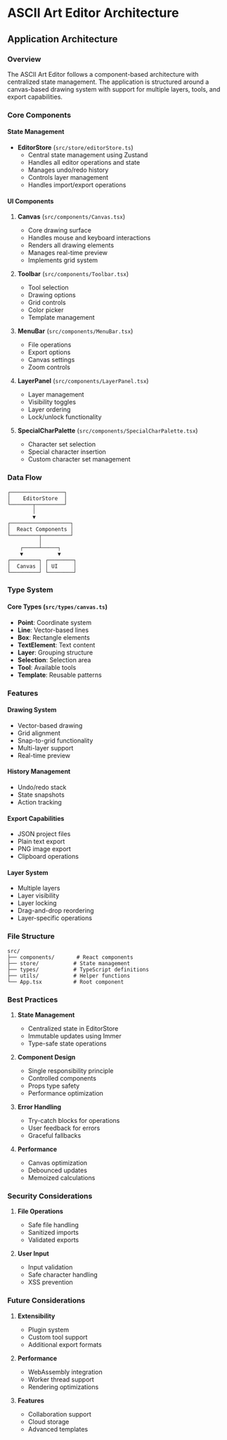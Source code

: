 # ASCII Art Editor Architecture

## Application Architecture

### Overview
The ASCII Art Editor follows a component-based architecture with centralized state management. The application is structured around a canvas-based drawing system with support for multiple layers, tools, and export capabilities.

### Core Components

#### State Management
- **EditorStore** (`src/store/editorStore.ts`)
  - Central state management using Zustand
  - Handles all editor operations and state
  - Manages undo/redo history
  - Controls layer management
  - Handles import/export operations

#### UI Components

1. **Canvas** (`src/components/Canvas.tsx`)
   - Core drawing surface
   - Handles mouse and keyboard interactions
   - Renders all drawing elements
   - Manages real-time preview
   - Implements grid system

2. **Toolbar** (`src/components/Toolbar.tsx`)
   - Tool selection
   - Drawing options
   - Grid controls
   - Color picker
   - Template management

3. **MenuBar** (`src/components/MenuBar.tsx`)
   - File operations
   - Export options
   - Canvas settings
   - Zoom controls

4. **LayerPanel** (`src/components/LayerPanel.tsx`)
   - Layer management
   - Visibility toggles
   - Layer ordering
   - Lock/unlock functionality

5. **SpecialCharPalette** (`src/components/SpecialCharPalette.tsx`)
   - Character set selection
   - Special character insertion
   - Custom character set management

### Data Flow

```
┌─────────────────┐
│    EditorStore  │
└───────┬─────────┘
        │
        ▼
┌───────────────────┐
│  React Components │
└─────────┬─────────┘
          │
    ┌─────┴─────┐
    ▼           ▼
┌─────────┐ ┌────────┐
│  Canvas │ │ UI     │
└─────────┘ └────────┘
```

### Type System

#### Core Types (`src/types/canvas.ts`)
- **Point**: Coordinate system
- **Line**: Vector-based lines
- **Box**: Rectangle elements
- **TextElement**: Text content
- **Layer**: Grouping structure
- **Selection**: Selection area
- **Tool**: Available tools
- **Template**: Reusable patterns

### Features

#### Drawing System
- Vector-based drawing
- Grid alignment
- Snap-to-grid functionality
- Multi-layer support
- Real-time preview

#### History Management
- Undo/redo stack
- State snapshots
- Action tracking

#### Export Capabilities
- JSON project files
- Plain text export
- PNG image export
- Clipboard operations

#### Layer System
- Multiple layers
- Layer visibility
- Layer locking
- Drag-and-drop reordering
- Layer-specific operations

### File Structure

```
src/
├── components/       # React components
├── store/           # State management
├── types/           # TypeScript definitions
├── utils/           # Helper functions
└── App.tsx          # Root component
```

### Best Practices

1. **State Management**
   - Centralized state in EditorStore
   - Immutable updates using Immer
   - Type-safe state operations

2. **Component Design**
   - Single responsibility principle
   - Controlled components
   - Props type safety
   - Performance optimization

3. **Error Handling**
   - Try-catch blocks for operations
   - User feedback for errors
   - Graceful fallbacks

4. **Performance**
   - Canvas optimization
   - Debounced updates
   - Memoized calculations

### Security Considerations

1. **File Operations**
   - Safe file handling
   - Sanitized imports
   - Validated exports

2. **User Input**
   - Input validation
   - Safe character handling
   - XSS prevention

### Future Considerations

1. **Extensibility**
   - Plugin system
   - Custom tool support
   - Additional export formats

2. **Performance**
   - WebAssembly integration
   - Worker thread support
   - Rendering optimizations

3. **Features**
   - Collaboration support
   - Cloud storage
   - Advanced templates